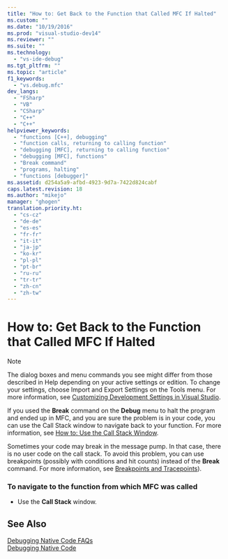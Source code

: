 ```yaml
---
title: "How to: Get Back to the Function that Called MFC If Halted"
ms.custom: ""
ms.date: "10/19/2016"
ms.prod: "visual-studio-dev14"
ms.reviewer: ""
ms.suite: ""
ms.technology: 
  - "vs-ide-debug"
ms.tgt_pltfrm: ""
ms.topic: "article"
f1_keywords: 
  - "vs.debug.mfc"
dev_langs: 
  - "FSharp"
  - "VB"
  - "CSharp"
  - "C++"
  - "C++"
helpviewer_keywords: 
  - "functions [C++], debugging"
  - "function calls, returning to calling function"
  - "debugging [MFC], returning to calling function"
  - "debugging [MFC], functions"
  - "Break command"
  - "programs, halting"
  - "functions [debugger]"
ms.assetid: d254a5a9-afbd-4923-9d7a-7422d824cabf
caps.latest.revision: 18
ms.author: "mikejo"
manager: "ghogen"
translation.priority.ht: 
  - "cs-cz"
  - "de-de"
  - "es-es"
  - "fr-fr"
  - "it-it"
  - "ja-jp"
  - "ko-kr"
  - "pl-pl"
  - "pt-br"
  - "ru-ru"
  - "tr-tr"
  - "zh-cn"
  - "zh-tw"
---
```

# How to: Get Back to the Function that Called MFC If Halted
> [!NOTE]
>  The dialog boxes and menu commands you see might differ from those described in Help depending on your active settings or edition. To change your settings, choose Import and Export Settings on the Tools menu. For more information, see [Customizing Development Settings in Visual Studio](http://msdn.microsoft.com/en-us/22c4debb-4e31-47a8-8f19-16f328d7dcd3).  
  
 If you used the **Break** command on the **Debug** menu to halt the program and ended up in MFC, and you are sure the problem is in your code, you can use the Call Stack window to navigate back to your function. For more information, see [How to: Use the Call Stack Window](../debugger/how-to--use-the-call-stack-window.md).  
  
 Sometimes your code may break in the message pump. In that case, there is no user code on the call stack. To avoid this problem, you can use breakpoints (possibly with conditions and hit counts) instead of the **Break** command. For more information, see [Breakpoints and Tracepoints](http://msdn.microsoft.com/en-us/fe4eedc1-71aa-4928-962f-0912c334d583)).  
  
### To navigate to the function from which MFC was called  
  
-   Use the **Call Stack** window.  
  
## See Also  
 [Debugging Native Code FAQs](../debugger/debugging-native-code-faqs.md)   
 [Debugging Native Code](../debugger/debugging-native-code.md)
